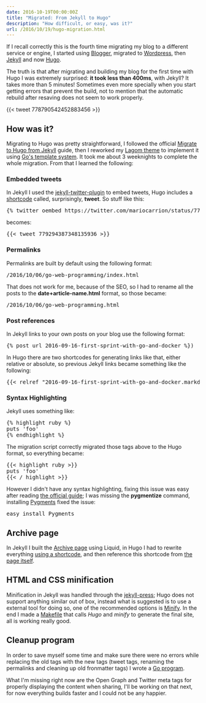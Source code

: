 ```yaml
---
date: 2016-10-19T00:00:00Z
title: "Migrated: From Jekyll to Hugo"
description: "How difficult, or easy, was it?"
url: /2016/10/19/hugo-migration.html
---
```


If I recall correctly this is the fourth time migrating my blog to a different service or engine, I started using [Blogger](https://en.wikipedia.org/wiki/Blogger_(service)), migrated to [Wordpress](https://en.wikipedia.org/wiki/WordPress), then [Jekyll](https://jekyllrb.com/) and now [Hugo](https://gohugo.io/).

The truth is that after migrating and building my blog for the first time with Hugo I was extremely surprised: **it took less than 400ms**, with Jekyll? It takes more than 5 minutes! Sometimes even more specially when you start getting errors that prevent the build, not to mention that the automatic rebuild after resaving does not seem to work properly.

{{< tweet 778790542452883456 >}}

## How was it?

Migrating to Hugo was pretty straightforward, I followed the official [Migrate to Hugo from Jekyll](https://gohugo.io/tutorials/migrate-from-jekyll/) guide, then I reworked my [Lagom theme](https://github.com/swanson/lagom) to implement it using [Go's template system](http://gohugo.io/templates/go-templates/). It took me about 3 weeknights to complete the whole migration. From that I learned the following:

### Embedded tweets

In Jekyll I used the [jekyll-twitter-plugin](https://github.com/rob-murray/jekyll-twitter-plugin) to embed tweets, Hugo includes a [shortcode](https://gohugo.io/extras/shortcodes/) called, surprisingly, **tweet**. So stuff like this:

<pre class="black-pre">
{% twitter oembed https://twitter.com/mariocarrion/status/771469295431868416 %}
</pre>

becomes:

<pre class="black-pre">
{{&lt; tweet 779294387348135936 &gt;}}
</pre>

### Permalinks

Permalinks are built by default using the following format:

<pre class="black-pre">
/2016/10/06/go-web-programming/index.html
</pre>

That does not work for me, because of the SEO, so I had to rename all the posts to the **date+article-name.html** format, so those became:

<pre class="black-pre">
/2016/10/06/go-web-programming.html
</pre>

### Post references

In Jekyll links to your own posts on your blog use the following format:

<pre class="black-pre">
{% post_url 2016-09-16-first-sprint-with-go-and-docker %}) 
</pre>

In Hugo there are two shortcodes for generating links like that, either relative or absolute, so previous Jekyll links became something like the following:

<pre class="black-pre">
{{&lt; relref "2016-09-16-first-sprint-with-go-and-docker.markdown" &gt;}}
</pre>

### Syntax Highlighting

Jekyll uses something like:

<pre class="black-pre">
{% highlight ruby %}
puts 'foo'
{% endhighlight %}
</pre>

The migration script correctly migrated those tags above to the Hugo format, so everything became:

<pre class="black-pre">
{{&lt; highlight ruby &gt;}}
puts 'foo'
{{&lt; / highlight &gt;}}
</pre>

However I didn't have any syntax highlighting, fixing this issue was easy after reading [the official guide](https://gohugo.io/extras/highlighting/); I was missing the **pygmentize** command, installing [Pygments](http://pygments.org/) fixed the issue:

<pre class="black-pre">
easy_install Pygments
</pre>

## Archive page

In Jekyll I built the [Archive page](/archive.html) using Liquid, in Hugo I had to rewrite everything [using a shortcode](https://github.com/MarioCarrion/mariocarrion.github.com/blob/master/themes/lagom/layouts/shortcodes/archive_list.html), and then reference this shortcode from [the page itself](https://github.com/MarioCarrion/mariocarrion.github.com/blob/master/content/pages/archive.markdown).

## HTML and CSS minification 

Minification in Jekyll was handled through the [jekyll-press](https://github.com/stereobooster/jekyll-press); Hugo does not support anything similar out of box, instead what is suggested is to use a external tool for doing so, one of the recommended options is [Minify](https://github.com/tdewolff/minify/tree/master/cmd/minify). In the end I made a [Makefile](https://github.com/MarioCarrion/mariocarrion.github.com/blob/master/Makefile) that calls *Hugo* and *minify* to generate the final site, all is working really good.

## Cleanup program

In order to save myself some time and make sure there were no errors while replacing the old tags with the new tags (tweet tags, renaming the permalinks and cleaning up old fronmatter tags) I wrote a [Go program](https://github.com/MarioCarrion/jekyll-to-hugo).

What I'm missing right now are the Open Graph and Twitter meta tags for properly displaying the content when sharing, I'll be working on that next, for now everything builds faster and I could not be any happier.
